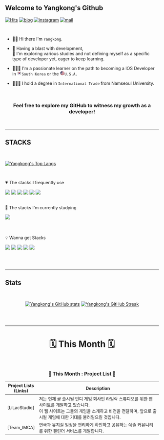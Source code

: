 ## Welcome to Yangkong's Github

[![Hits](https://hits.seeyoufarm.com/api/count/incr/badge.svg?url=https%3A%2F%2Fgithub.com%2FDEV-Yangkong%2Fhit-counter&count_bg=%23F7DF76&title_bg=%23AAAAA&icon=github.svg&icon_color=%23FFFFFF&title=hits&edge_flat=false)](https://hits.seeyoufarm.com)
[![blog](https://img.shields.io/badge/Yangkong's_Blog-ffd166?style=flat&logo=tistory&logoColor=white)](https://dev-yangkong.tistory.com/)
[![instagram](https://img.shields.io/badge/Yangkong's_instagram-06d6a0?style=flat&logo=Instagram&logoColor=white)](https://www.instagram.com/hi._.yangkong/)
[![mail](https://img.shields.io/badge/dev.yangkong@gmail.com-118ab2?style=flat&logo=Gmail&logoColor=white)](mailto:dev.yangkong@gmail.com)

<br/>

- 👋🏻 Hi there I'm `Yangkong`.

- 📖 Having a blast with development,<br/>
  💖 I'm exploring various studies and not defining myself as a specific type of developer yet, eager to keep learning.

- 👩🏻‍💻 I'm a passionate learner on the path to becoming a IOS Developer in <img src="./01_img/south-korea.png" width=15px height=15px>`South Korea` or the <img src="./01_img/USA.png" width=15px height=15px>`U.S.A.`

- 👩🏻‍🎓 I hold a degree in `International Trade` from Namseoul University.

<br/>
<div align=center>
<h3> Feel free to explore my GitHub to witness my growth as a developer!</h3>
</div>
<br/>

---

## STACKS

<br/>

[![Yangkong's Top Langs](https://github-readme-stats.vercel.app/api/top-langs/?username=DEV-Yangkong&layout=donut&theme=solarized-light)](https://github.com/anuraghazra/github-readme-stats)

<br/>

💗 The stacks I frequently use

<div>
  <img src="https://img.shields.io/badge/HTML5-E34F26?style=for-the-badge&logo=HTML5&logoColor=white"> 
  <img src="https://img.shields.io/badge/CSS3-1572B6?style=for-the-badge&logo=CSS3&logoColor=white">
  <img src="https://img.shields.io/badge/javascript-F7DF1E?style=for-the-badge&logo=javascript&logoColor=black">
  <img src="https://img.shields.io/badge/react.js-61DAFB?style=for-the-badge&logo=react&logoColor=black">
  <img src="https://img.shields.io/badge/python-3776AB?style=for-the-badge&logo=python&logoColor=white">
  <img src="https://img.shields.io/badge/django-092E20?style=for-the-badge&logo=django&logoColor=white">
</div>

<br/>

📖 The stacks I'm currently studying

<div>
  <img src="https://img.shields.io/badge/swift-F05138?style=for-the-badge&logo=swift&logoColor=white">
  
</div>

<br/>

<br/>

💡 Wanna get Stacks

<div>
  <img src="https://img.shields.io/badge/ReactNative-61DAFB?style=for-the-badge&logo=react&logoColor=black">
  <img src="https://img.shields.io/badge/flutter-02569B?style=for-the-badge&logo=flutter&logoColor=white">
  <img src="https://img.shields.io/badge/Flask-000000?style=for-the-badge&logo=Flask&logoColor=white">
  <img src="https://img.shields.io/badge/docker-232F3E?style=for-the-badge&logo=docker&logoColor=white">
  <img src="https://img.shields.io/badge/amazonaws-232F3E?style=for-the-badge&logo=amazonaws&logoColor=white">
</div>

<br/><br/>

---

## Stats

<br/>

<div align=center>
  
[![Yangkong's GitHub stats](https://github-readme-stats.vercel.app/api?username=DEV-Yangkong&theme=gruvbox_light&card_width=280&align=left)](https://github.com/anuraghazra/github-readme-stats)
[![Yangkong's GitHub Streak](https://streak-stats.demolab.com/?user=DEV-Yangkong&theme=gruvbox-light&card_width=380&align=right)](https://git.io/streak-stats)

</div>
<br/><br/>

---

<div align=center>

<h1>🗓️ This Month 🗓️</h1>

<br/>

### 🔗 This Month : Project List 🔗

<div align=center>

| Project Lists<br/>(Links)                              | Description                                                                                      |
| ------------------------------------------------------ | ------------------------------------------------------------------------------------------------ |
|[LiLacStudio] | 저는 현재 곧 출시될 인디 게임 회사인 라일락 스튜디오를 위한 웹 사이트를 개발하고 있습니다. <br/> 이 웹 사이트는 그들의 게임을 소개하고 비전을 전달하며, 앞으로 출시될 게임에 대한 기대를 불러일으킬 것입니다. |
| [Team_IMCA]| 연극과 뮤지컬 일정을 편리하게 확인하고 공유하는 예술 커뮤니티를 위한 캘린더 서비스를 개발합니다. |

<br/>
</div>
